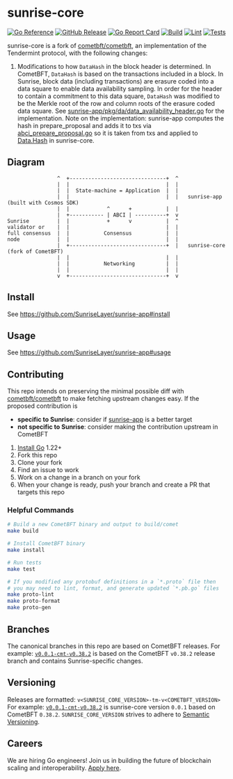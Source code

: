 # sunrise-core

[![Go Reference](https://img.shields.io/badge/godoc-reference-blue.svg)](https://pkg.go.dev/github.com/SunriseLayer/sunrise-core)
[![GitHub Release](https://img.shields.io/github/v/release/SunriseLayer/sunrise-core)](https://github.com/SunriseLayer/sunrise-core/releases/latest)
[![Go Report Card](https://goreportcard.com/badge/github.com/SunriseLayer/sunrise-core)](https://goreportcard.com/report/github.com/SunriseLayer/sunrise-core)
[![Build](https://github.com/SunriseLayer/sunrise-core/actions/workflows/build.yml/badge.svg)](https://github.com/SunriseLayer/sunrise-core/actions/workflows/build.yml)
[![Lint](https://github.com/SunriseLayer/sunrise-core/actions/workflows/lint.yml/badge.svg)](https://github.com/SunriseLayer/sunrise-core/actions/workflows/lint.yml)
[![Tests](https://github.com/SunriseLayer/sunrise-core/actions/workflows/tests.yml/badge.svg)](https://github.com/SunriseLayer/sunrise-core/actions/workflows/tests.yml)

sunrise-core is a fork of [cometbft/cometbft](https://github.com/cometbft/cometbft), an implementation of the Tendermint protocol, with the following changes:

1. Modifications to how `DataHash` in the block header is determined. In CometBFT, `DataHash` is based on the transactions included in a block. In Sunrise, block data (including transactions) are erasure coded into a data square to enable data availability sampling. In order for the header to contain a commitment to this data square, `DataHash` was modified to be the Merkle root of the row and column roots of the erasure coded data square. See [sunrise-app/pkg/da/data_availability_header.go](https://github.com/SunriseLayer/sunrise-app/blob/main/pkg/da/data_availability_header.go) for the implementation. Note on the implementation: sunrise-app computes the hash in prepare_proposal and adds it to txs via [abci_prepare_proposal.go](https://github.com/SunriseLayer/sunrise-app/blob/ff16dfa025678fd5e87193ef31b82c76e4e50cad/app/abci_prepare_proposal.go#L122) so it is taken from txs and applied to [Data.Hash](https://github.com/SunriseLayer/sunrise-core/blob/316e1051f14557805c8fc377fc1ee58c0664dc69/state/execution.go#L184) in sunrise-core.

<!-- See [./docs/celestia-architecture](./docs/celestia-architecture/) for architecture decision records (ADRs) on Celestia modifications. -->

## Diagram

```ascii
                ^  +-------------------------------+  ^
                |  |                               |  |
                |  |  State-machine = Application  |  |
                |  |                               |  |   sunrise-app (built with Cosmos SDK)
                |  |            ^      +           |  |
                |  +----------- | ABCI | ----------+  v
Sunrise         |  |            +      v           |  ^
validator or    |  |                               |  |
full consensus  |  |           Consensus           |  |
node            |  |                               |  |
                |  +-------------------------------+  |   sunrise-core (fork of CometBFT)
                |  |                               |  |
                |  |           Networking          |  |
                |  |                               |  |
                v  +-------------------------------+  v
```

## Install

See <https://github.com/SunriseLayer/sunrise-app#install>

## Usage

See <https://github.com/SunriseLayer/sunrise-app#usage>

## Contributing

This repo intends on preserving the minimal possible diff with [cometbft/cometbft](https://github.com/cometbft/cometbft) to make fetching upstream changes easy. If the proposed contribution is

- **specific to Sunrise**: consider if [sunrise-app](https://github.com/SunriseLayer/sunrise-app) is a better target
- **not specific to Sunrise**: consider making the contribution upstream in CometBFT

1. [Install Go](https://go.dev/doc/install) 1.22+
2. Fork this repo
3. Clone your fork
4. Find an issue to work
5. Work on a change in a branch on your fork
6. When your change is ready, push your branch and create a PR that targets this repo

### Helpful Commands

```sh
# Build a new CometBFT binary and output to build/comet
make build

# Install CometBFT binary
make install

# Run tests
make test

# If you modified any protobuf definitions in a `*.proto` file then
# you may need to lint, format, and generate updated `*.pb.go` files
make proto-lint
make proto-format
make proto-gen
```

## Branches

The canonical branches in this repo are based on CometBFT releases. For example: [`v0.0.1-cmt-v0.38.2`](https://github.com/SunriseLayer/sunrise-core/tree/v0.0.1-cmt-v0.38.2) is based on the CometBFT `v0.38.2` release branch and contains Sunrise-specific changes.

## Versioning

Releases are formatted: `v<SUNRISE_CORE_VERSION>-tm-v<COMETBFT_VERSION>`
For example: [`v0.0.1-cmt-v0.38.2`](https://github.com/SunriseLayer/sunrise-core/releases/tag/v0.0.1-cmt-v0.38.2) is sunrise-core version `0.0.1` based on CometBFT `0.38.2`.
`SUNRISE_CORE_VERSION` strives to adhere to [Semantic Versioning](http://semver.org/).

## Careers

We are hiring Go engineers! Join us in building the future of blockchain scaling and interoperability. [Apply here](https://cauchye.notion.site/Backend-engineer-4822ce9ed78b456baa7e4dde41888434).
